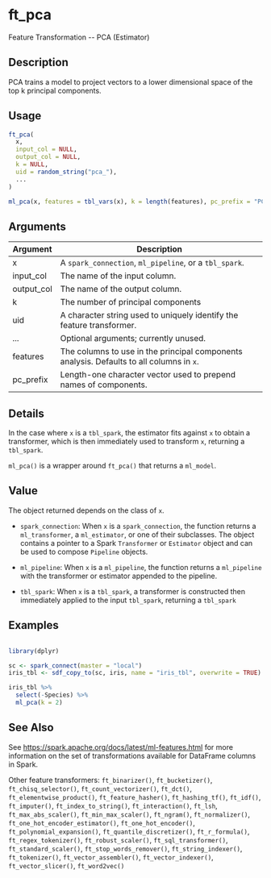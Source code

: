 # ft_pca


Feature Transformation -- PCA (Estimator)




## Description

PCA trains a model to project vectors to a lower dimensional space of the top k principal components.





## Usage
```r
ft_pca(
  x,
  input_col = NULL,
  output_col = NULL,
  k = NULL,
  uid = random_string("pca_"),
  ...
)

ml_pca(x, features = tbl_vars(x), k = length(features), pc_prefix = "PC", ...)
```




## Arguments


Argument      |Description
------------- |----------------
x | A ``spark_connection``, ``ml_pipeline``, or a ``tbl_spark``.
input_col | The name of the input column.
output_col | The name of the output column.
k | The number of principal components
uid | A character string used to uniquely identify the feature transformer.
... | Optional arguments; currently unused.
features | The columns to use in the principal components analysis. Defaults to all columns in ``x``.
pc_prefix | Length-one character vector used to prepend names of components.




## Details

In the case where ``x`` is a ``tbl_spark``, the estimator fits against ``x``
  to obtain a transformer, which is then immediately used to transform ``x``, returning a ``tbl_spark``.

``ml_pca()`` is a wrapper around ``ft_pca()`` that returns a
  ``ml_model``.





## Value

The object returned depends on the class of ``x``.


  
*  `spark_connection`: When `x` is a `spark_connection`, the function returns a `ml_transformer`,
  a `ml_estimator`, or one of their subclasses. The object contains a pointer to
  a Spark `Transformer` or `Estimator` object and can be used to compose
  `Pipeline` objects.

  
*  `ml_pipeline`: When `x` is a `ml_pipeline`, the function returns a `ml_pipeline` with
  the transformer or estimator appended to the pipeline.

  
*  `tbl_spark`: When `x` is a `tbl_spark`, a transformer is constructed then
  immediately applied to the input `tbl_spark`, returning a `tbl_spark`






## Examples

```r

library(dplyr)

sc <- spark_connect(master = "local")
iris_tbl <- sdf_copy_to(sc, iris, name = "iris_tbl", overwrite = TRUE)

iris_tbl %>%
  select(-Species) %>%
  ml_pca(k = 2)

```






## See Also

See https://spark.apache.org/docs/latest/ml-features.html for
  more information on the set of transformations available for DataFrame
  columns in Spark.

Other feature transformers: 
`ft_binarizer()`,
`ft_bucketizer()`,
`ft_chisq_selector()`,
`ft_count_vectorizer()`,
`ft_dct()`,
`ft_elementwise_product()`,
`ft_feature_hasher()`,
`ft_hashing_tf()`,
`ft_idf()`,
`ft_imputer()`,
`ft_index_to_string()`,
`ft_interaction()`,
`ft_lsh`,
`ft_max_abs_scaler()`,
`ft_min_max_scaler()`,
`ft_ngram()`,
`ft_normalizer()`,
`ft_one_hot_encoder_estimator()`,
`ft_one_hot_encoder()`,
`ft_polynomial_expansion()`,
`ft_quantile_discretizer()`,
`ft_r_formula()`,
`ft_regex_tokenizer()`,
`ft_robust_scaler()`,
`ft_sql_transformer()`,
`ft_standard_scaler()`,
`ft_stop_words_remover()`,
`ft_string_indexer()`,
`ft_tokenizer()`,
`ft_vector_assembler()`,
`ft_vector_indexer()`,
`ft_vector_slicer()`,
`ft_word2vec()`



